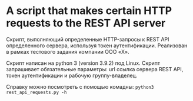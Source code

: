 # A script that makes certain HTTP requests to the REST API server

Скрипт, выполняющий определенные HTTP-запросы к REST API определенного сервера, используя токен аутентификации.
Реализован в рамках тестового задания компании ООО «X».

Скрипт написан на python 3 (version 3.9.2) под Linux. 
Скрипт запрашивает обязательные параметры: url ссылка сервера REST API, токен аутентификации и рабочую группу-владелец.

Справку можно посмотреть с помощью комадны: 
`python3 rest_api_requests.py -h`
